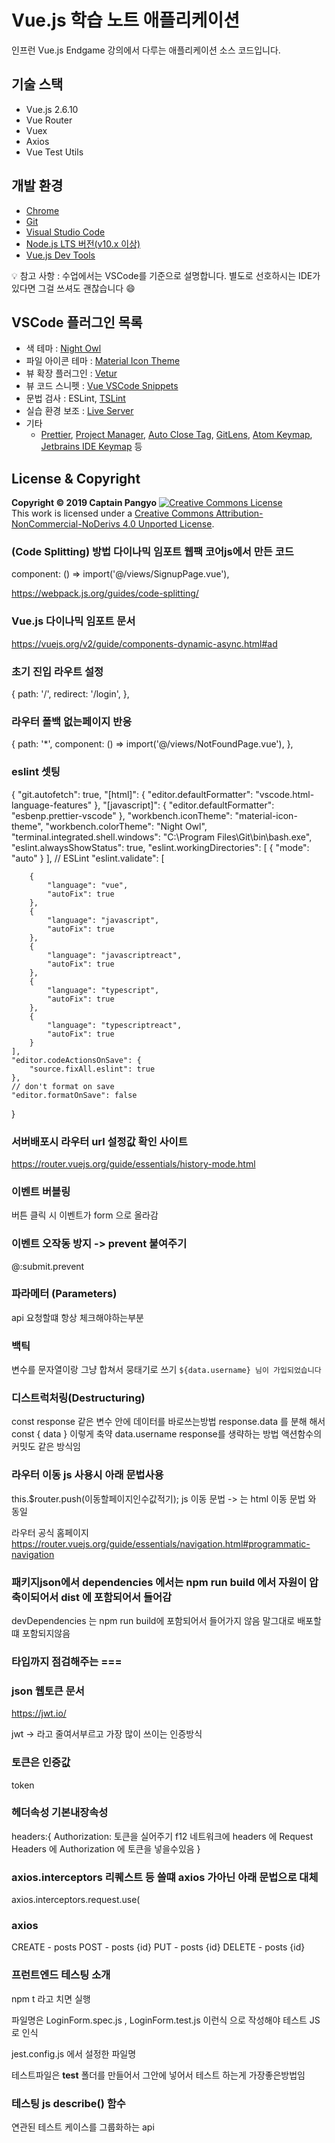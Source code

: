 # Vue.js 학습 노트 애플리케이션

인프런 Vue.js Endgame 강의에서 다루는 애플리케이션 소스 코드입니다.

## 기술 스택

- Vue.js 2.6.10
- Vue Router
- Vuex
- Axios
- Vue Test Utils

## 개발 환경

- [Chrome](https://www.google.com/intl/ko/chrome/)
- [Git](https://git-scm.com/downloads)
- [Visual Studio Code](https://code.visualstudio.com/)
- [Node.js LTS 버전(v10.x 이상)](https://nodejs.org/ko/)
- [Vue.js Dev Tools](https://chrome.google.com/webstore/detail/vuejs-devtools/nhdogjmejiglipccpnnnanhbledajbpd)

💡 참고 사항 : 수업에서는 VSCode를 기준으로 설명합니다. 별도로 선호하시는 IDE가 있다면 그걸 쓰셔도 괜찮습니다 😄

## VSCode 플러그인 목록

- 색 테마 : [Night Owl](https://marketplace.visualstudio.com/items?itemName=sdras.night-owl)
- 파일 아이콘 테마 : [Material Icon Theme](https://marketplace.visualstudio.com/items?itemName=PKief.material-icon-theme)
- 뷰 확장 플러그인 : [Vetur](https://marketplace.visualstudio.com/items?itemName=octref.vetur)
- 뷰 코드 스니펫 : [Vue VSCode Snippets](https://marketplace.visualstudio.com/items?itemName=sdras.vue-vscode-snippets)
- 문법 검사 : ESLint, [TSLint](https://marketplace.visualstudio.com/items?itemName=eg2.tslint)
- 실습 환경 보조 : [Live Server](https://marketplace.visualstudio.com/items?itemName=ritwickdey.LiveServer)
- 기타
  - [Prettier](https://marketplace.visualstudio.com/items?itemName=esbenp.prettier-vscode), [Project Manager](https://marketplace.visualstudio.com/items?itemName=alefragnani.project-manager), [Auto Close Tag](https://marketplace.visualstudio.com/items?itemName=formulahendry.auto-close-tag), [GitLens](https://marketplace.visualstudio.com/items?itemName=eamodio.gitlens), [Atom Keymap](https://marketplace.visualstudio.com/items?itemName=ms-vscode.atom-keybindings), [Jetbrains IDE Keymap](https://marketplace.visualstudio.com/items?itemName=isudox.vscode-jetbrains-keybindings) 등

## License & Copyright

**Copyright © 2019 Captain Pangyo**
<a rel="license" href="http://creativecommons.org/licenses/by-nc-nd/4.0/"><img alt="Creative Commons License" style="border-width:0" src="https://i.creativecommons.org/l/by-nc-nd/4.0/88x31.png" /></a><br />This work is licensed under a <a rel="license" href="http://creativecommons.org/licenses/by-nc-nd/4.0/">Creative Commons Attribution-NonCommercial-NoDerivs 4.0 Unported License</a>.


### (Code Splitting) 방법 다이나믹 임포트 웹팩 코어js에서 만든 코드

component: () => import('@/views/SignupPage.vue'),

https://webpack.js.org/guides/code-splitting/


### Vue.js 다이나믹 임포트 문서

https://vuejs.org/v2/guide/components-dynamic-async.html#ad


### 초기 진입 라우트 설정

{
      path: '/',
      redirect: '/login',
    },


### 라우터 폴백 없는페이지 반응
 {
      path: '*',
      component: () => import('@/views/NotFoundPage.vue'),
    },



### eslint 셋팅 
{
    "git.autofetch": true,
    "[html]": {
        "editor.defaultFormatter": "vscode.html-language-features"
    },
    "[javascript]": {
        "editor.defaultFormatter": "esbenp.prettier-vscode"
    },
    "workbench.iconTheme": "material-icon-theme",
    "workbench.colorTheme": "Night Owl",
    "terminal.integrated.shell.windows": "C:\\Program Files\\Git\\bin\\bash.exe",
    "eslint.alwaysShowStatus": true,
    "eslint.workingDirectories": [
        {
            "mode": "auto"
        }
    ],
    // ESLint
    "eslint.validate": [
    
        {
            "language": "vue",
            "autoFix": true
        },
        {
            "language": "javascript",
            "autoFix": true
        },
        {
            "language": "javascriptreact",
            "autoFix": true
        },
        {
            "language": "typescript",
            "autoFix": true
        },
        {
            "language": "typescriptreact",
            "autoFix": true
        }
    ],
    "editor.codeActionsOnSave": {
        "source.fixAll.eslint": true
    },
    // don't format on save
    "editor.formatOnSave": false
}

### 서버배포시 라우터 url 설정값 확인 사이트

https://router.vuejs.org/guide/essentials/history-mode.html


### 이벤트 버블링
버튼 클릭 시 이벤트가 form 으로 올라감

### 이벤트 오작동 방지 -> prevent 붙여주기
@:submit.prevent


### 파라메터 (Parameters)

api 요청할떄 항상 체크해야하는부분



### 백틱

변수를 문자열이랑 그냥 합쳐서 뭉태기로 쓰기
`${data.username} 님이 가입되었습니다`

### 디스트럭처링(Destructuring)

const response  같은 변수 안에 데이터를 바로쓰는방법  response.data 를 분해 해서  const { data } 이렇게 축약 data.username
response를 생략하는 방법 액션함수의 커밋도 같은 방식임

### 라우터 이동 js 사용시 아래 문법사용
this.$router.push(이동할페이지인수값적기); js 이동 문법 -> <router-link to="">는 html 이동 문법 와 동일

라우터 공식 홈페이지
https://router.vuejs.org/guide/essentials/navigation.html#programmatic-navigation

###  패키지json에서 dependencies 에서는 npm run build 에서 자원이 압축이되어서 dist 에 포함되어서 들어감
devDependencies 는 npm run build에 포함되어서 들어가지 않음 말그대로 배포할떄 포함되지않음


### 타입까지 점검해주는 === 

### json 웹토큰 문서
https://jwt.io/

jwt  -> 라고 줄여서부르고 가장 많이 쓰이는 인증방식

### 토큰은 인증값
token

### 헤더속성 기본내장속성
headers:{
    Authorization: 토큰을 실어주기 f12 네트워크에 headers 에 Request Headers 에 Authorization 에 토큰을 넣을수있음
  }

### axios.interceptors 리퀘스트 등 쓸떄 axios 가아닌 아래 문법으로 대체

axios.interceptors.request.use(


### axios

CREATE - posts
POST - posts {id}
PUT - posts {id}
DELETE - posts {id}


### 프런트엔드 테스팅 소개

npm t 라고 치면 실행

파일명은 LoginForm.spec.js , LoginForm.test.js  이런식 으로 작성해야 테스트 JS로 인식

jest.config.js 에서 설정한 파일명

테스트파일은 __test__ 폴더를 만들어서 그안에 넣어서 테스트 하는게 가장좋은방법임


### 테스팅 js describe() 함수
연관된 테스트 케이스를 그룹화하는 api